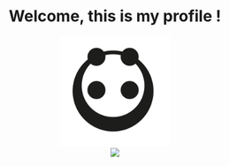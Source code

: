 <div align="center">
  <h1>Welcome, this is my profile !</h1>
  <img height="200px" width="200px" src="pandaMinimalist.png"/>
</div>

<div align="center">
<img src="https://github-readme-stats.vercel.app/api/top-langs/?username=leonardodimarchi&layout=compact&theme=gradient"/>
</div>


